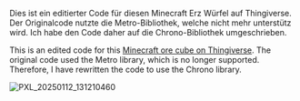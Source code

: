 Dies ist ein editierter Code für diesen Minecraft Erz Würfel auf Thingiverse. 
Der Originalcode nutzte die Metro-Bibliothek, welche nicht mehr unterstütz wird. 
Ich habe den Code daher auf die Chrono-Bibliothek umgeschrieben.

This is an edited code for this [Minecraft ore cube on Thingiverse](https://www.thingiverse.com/make:1210640).
The original code used the Metro library, which is no longer supported.
Therefore, I have rewritten the code to use the Chrono library.


![PXL_20250112_131210460](https://github.com/user-attachments/assets/e52b629b-c428-4a9a-a5c8-c1fdf682697c)
